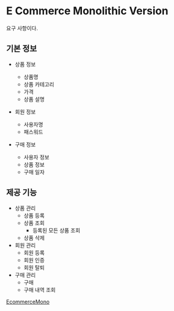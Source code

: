 # E Commerce Monolithic Version

요구 사항이다.

## 기본 정보
- 상품 정보
  - 상품명
  - 상품 카테고리
  - 가격
  - 상품 설명
- 회원 정보
  - 사용자명
  - 패스워드

- 구매 정보
  - 사용자 정보
  - 상품 정보
  - 구매 일자

## 제공 기능
- 상품 관리
  - 상품 등록
  - 상품 조회
    - 등록된 모든 상품 조회
  - 상품 삭제
- 회원 관리
  - 회원 등록
  - 회원 인증
  - 회원 탈퇴
- 구매 관리
  - 구매
  - 구매 내역 조회

[EcommerceMono](/NodeJS/EcommerceMono/)